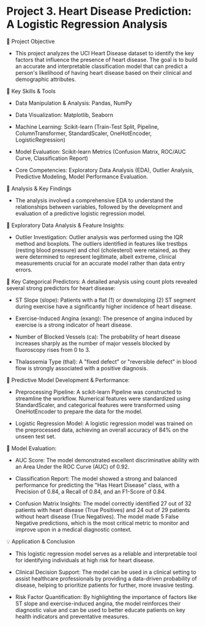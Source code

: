 # Project 3. Heart Disease  Prediction: A Logistic Regression Analysis

:large_blue_diamond: Project Objective 
 - This project analyzes the UCI Heart Disease dataset to identify the key factors that influence the presence of heart disease. The goal is to build an accurate and interpretable classification model that can predict a person's likelihood of having heart disease based on their clinical and demographic attributes.

:star2: Key Skills & Tools 
- Data Manipulation & Analysis: Pandas, NumPy

- Data Visualization: Matplotlib, Seaborn

- Machine Learning: Scikit-learn (Train-Test Split, Pipeline, ColumnTransformer, StandardScaler, OneHotEncoder, LogisticRegression)

- Model Evaluation: Scikit-learn Metrics (Confusion Matrix, ROC/AUC Curve, Classification Report)

- Core Competencies: Exploratory Data Analysis (EDA), Outlier Analysis, Predictive Modeling, Model Performance Evaluation.

:herb: Analysis & Key Findings 	
 - The analysis involved a comprehensive EDA to understand the relationships between variables, followed by the development and evaluation of a predictive logistic regression model.

:herb: Exploratory Data Analysis & Feature Insights: 
 - Outlier Investigation: Outlier analysis was performed using the IQR method and boxplots. The outliers identified in features like trestbps (resting blood pressure) and chol (cholesterol) were retained, as they were determined to represent legitimate, albeit extreme, clinical measurements crucial for an accurate model rather than data entry errors.

:herb: Key Categorical Predictors: A detailed analysis using count plots revealed several strong predictors for heart disease: 

- ST Slope (slope): Patients with a flat (1) or downsloping (2) ST segment during exercise have a significantly higher incidence of heart disease.

- Exercise-Induced Angina (exang): The presence of angina induced by exercise is a strong indicator of heart disease.

- Number of Blocked Vessels (ca): The probability of heart disease increases sharply as the number of major vessels blocked by fluoroscopy rises from 0 to 3.

- Thalassemia Type (thal): A "fixed defect" or "reversible defect" in blood flow is strongly associated with a positive diagnosis.

:herb: Predictive Model Development & Performance: 
 - Preprocessing Pipeline: A scikit-learn Pipeline was constructed to streamline the workflow. Numerical features were standardized using StandardScaler, and categorical features were transformed using OneHotEncoder to prepare the data for the model.

 - Logistic Regression Model: A logistic regression model was trained on the preprocessed data, achieving an overall accuracy of 84% on the unseen test set.

:herb: Model Evaluation: 	

- AUC Score: The model demonstrated excellent discriminative ability with an Area Under the ROC Curve (AUC) of 0.92.

- Classification Report: The model showed a strong and balanced performance for predicting the "Has Heart Disease" class, with a Precision of 0.84, a Recall of 0.84, and an F1-Score of 0.84.

- Confusion Matrix Insights: The model correctly identified 27 out of 32 patients with heart disease (True Positives) and 24 out of 29 patients without heart disease (True Negatives). The model made 5 False Negative predictions, which is the most critical metric to monitor and improve upon in a medical diagnostic context.

:bulb: Application & Conclusion 
- This logistic regression model serves as a reliable and interpretable tool for identifying individuals at high risk for heart disease.

- Clinical Decision Support: The model can be used in a clinical setting to assist healthcare professionals by providing a data-driven probability of disease, helping to prioritize patients for further, more invasive testing.

- Risk Factor Quantification: By highlighting the importance of factors like ST slope and exercise-induced angina, the model reinforces their diagnostic value and can be used to better educate patients on key health indicators and preventative measures.
